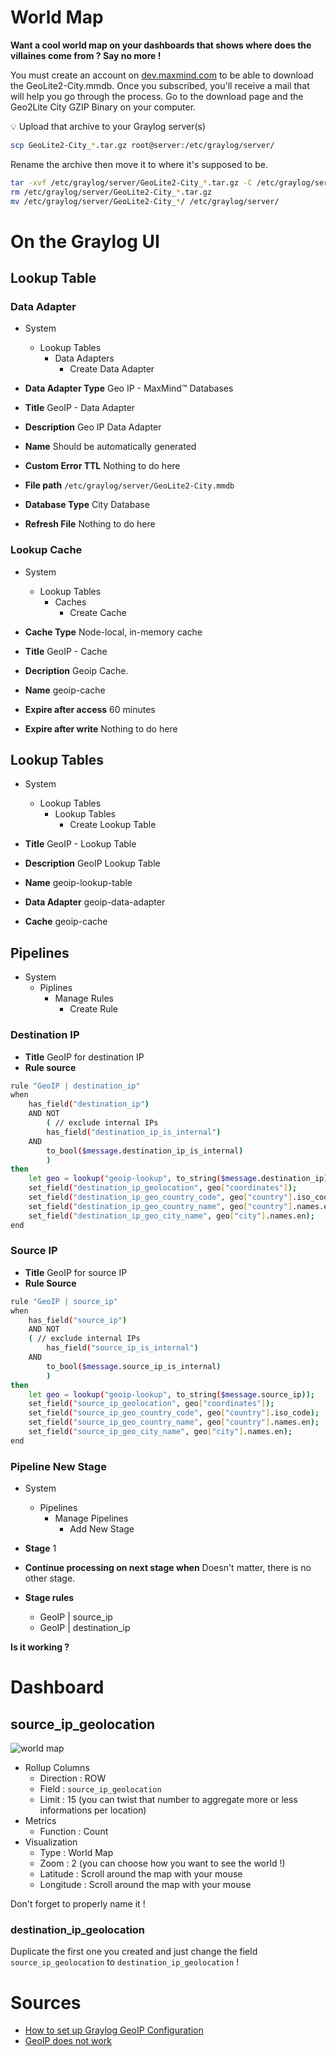 # World Map

**Want a cool world map on your dashboards that shows where does the villaines come from ? Say no more !**

You must create an account on [dev.maxmind.com](https://dev.maxmind.com/geoip/geolite2-free-geolocation-data?lang=en) to be able to download the GeoLite2-City.mmdb. Once you subscribed, you'll receive a mail that will help you go through the process.
Go to the download page and the Geo2Lite City GZIP Binary on your computer.


💡 Upload that archive to your Graylog server(s)
```bash
scp GeoLite2-City_*.tar.gz root@server:/etc/graylog/server/
```

Rename the archive then move it to where it's supposed to be.

```bash
tar -xvf /etc/graylog/server/GeoLite2-City_*.tar.gz -C /etc/graylog/server/
rm /etc/graylog/server/GeoLite2-City_*.tar.gz
mv /etc/graylog/server/GeoLite2-City_*/ /etc/graylog/server/
```

# On the Graylog UI

## Lookup Table

### Data Adapter

- System
    - Lookup Tables
        - Data Adapters
            - Create Data Adapter

- **Data Adapter Type**
Geo IP - MaxMind™ Databases
- **Title**
GeoIP - Data Adapter
- **Description**
Geo IP Data Adapter
- **Name**
Should be automatically generated
- **Custom Error TTL**
Nothing to do here
- **File path**
`/etc/graylog/server/GeoLite2-City.mmdb`
- **Database Type**
City Database
- **Refresh File**
Nothing to do here

### Lookup Cache

- System
    - Lookup Tables
        - Caches
            - Create Cache

- **Cache Type**
Node-local, in-memory cache
- **Title**
GeoIP - Cache
- **Decription**
Geoip Cache.
- **Name**
geoip-cache
- **Expire after access**
60 minutes
- **Expire after write**
Nothing to do here

## Lookup Tables

- System
    - Lookup Tables
        - Lookup Tables
            - Create Lookup Table

- **Title**
GeoIP - Lookup Table
- **Description**
GeoIP Lookup Table
- **Name**
geoip-lookup-table
- **Data Adapter**
geoip-data-adapter
- **Cache**
geoip-cache

## Pipelines

- System
    - Piplines
        - Manage Rules
            - Create Rule

### Destination IP

- **Title**
GeoIP for destination IP
- **Rule source**
    
```bash
rule "GeoIP | destination_ip"
when
	has_field("destination_ip")
	AND NOT 
    	( // exclude internal IPs
		has_field("destination_ip_is_internal")
	AND
		to_bool($message.destination_ip_is_internal)
    	)
then
	let geo = lookup("geoip-lookup", to_string($message.destination_ip));
	set_field("destination_ip_geolocation", geo["coordinates"]);
	set_field("destination_ip_geo_country_code", geo["country"].iso_code);
	set_field("destination_ip_geo_country_name", geo["country"].names.en);
	set_field("destination_ip_geo_city_name", geo["city"].names.en);
end
```

### Source IP

- **Title**
GeoIP for source IP
- **Rule Source**
    
```bash
rule "GeoIP | source_ip"
when
	has_field("source_ip")
	AND NOT 
	( // exclude internal IPs
		has_field("source_ip_is_internal")
	AND
		to_bool($message.source_ip_is_internal)
    	)
then
	let geo = lookup("geoip-lookup", to_string($message.source_ip));
	set_field("source_ip_geolocation", geo["coordinates"]);
	set_field("source_ip_geo_country_code", geo["country"].iso_code);
	set_field("source_ip_geo_country_name", geo["country"].names.en);
	set_field("source_ip_geo_city_name", geo["city"].names.en);
end
```

### Pipeline New Stage

- System
    - Pipelines
        - Manage Pipelines
            - Add New Stage

- **Stage**
1

- **Continue processing on next stage when**
Doesn't matter, there is no other stage.

- **Stage rules**
	- GeoIP | source_ip
	- GeoIP | destination_ip

**Is it working ?**

# Dashboard

## source_ip_geolocation

![world map](https://raw.githubusercontent.com/nerd-in-a-mooc/graylog/main/images/geoip_source_ip_geolocation_map.png)

- Rollup Columns
	- Direction : ROW
	- Field : `source_ip_geolocation`
	- Limit : 15 (you can twist that number to aggregate more or less informations per location)
- Metrics
	- Function : Count
- Visualization
	- Type : World Map
	- Zoom : 2 (you can choose how you want to see the world !)
	- Latitude : Scroll around the map with your mouse
	- Longitude : Scroll around the map with your mouse

Don't forget to properly name it !

### destination_ip_geolocation

Duplicate the first one you created and just change the field `source_ip_geolocation` to `destination_ip_geolocation` !

# Sources

- [How to set up Graylog GeoIP Configuration](https://www.graylog.org/post/how-to-set-up-graylog-geoip-configuration)
- [GeoIP does not work](https://community.graylog.org/t/graylog-4-0-5-geoip-does-not-work/19916/8)
